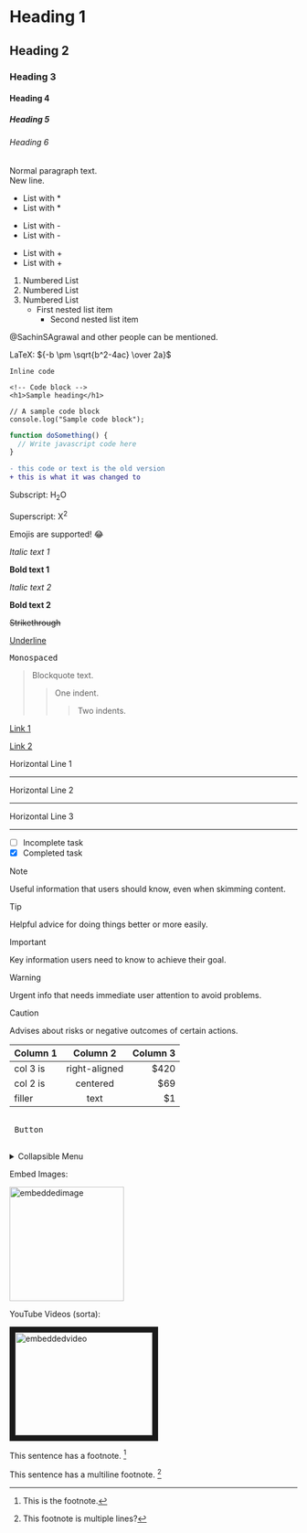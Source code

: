 <!-- Comment within a markdown file -->

# Heading 1
## Heading 2
### Heading 3
#### Heading 4
##### Heading 5
###### Heading 6

Normal paragraph text. <br>
New line.

* List with *
* List with *
  
- List with -
- List with -
  
+ List with +
+ List with +

1. Numbered List
2. Numbered List
3. Numbered List
   - First nested list item
     - Second nested list item

@SachinSAgrawal and other people can be mentioned.

LaTeX: ${-b \pm \sqrt{b^2-4ac} \over 2a}$ 

`Inline code`

```
<!-- Code block -->
<h1>Sample heading</h1>
```

    // A sample code block
    console.log("Sample code block");

```javascript
function doSomething() {
  // Write javascript code here
}
```

```diff
- this code or text is the old version
+ this is what it was changed to
```

Subscript: H<sub>2</sub>O

Superscript: X<sup>2</sup>

Emojis are supported! :joy:

*Italic text 1*

**Bold text 1**

_Italic text 2_

__Bold text 2__

~~Strikethrough~~

<ins>Underline</ins>

<samp>Monospaced</samp>

> Blockquote text.
> > One indent.
> > > Two indents.

[Link 1](http://example.com)

[Link 2][1]

[1]:http://example.com

Horizontal Line 1

---

Horizontal Line 2

***

Horizontal Line 3

___

- [ ] Incomplete task
- [x] Completed task

> [!NOTE]
> Useful information that users should know, even when skimming content.

> [!TIP]
> Helpful advice for doing things better or more easily.

> [!IMPORTANT]
> Key information users need to know to achieve their goal.

> [!WARNING]
> Urgent info that needs immediate user attention to avoid problems.

> [!CAUTION]
> Advises about risks or negative outcomes of certain actions.

| Column 1      | Column 2      | Column 3 |
| ------------- |:-------------:| --------:|
| col 3 is      | right-aligned |     $420 |
| col 2 is      | centered      |      $69 |
| filler        | text          |       $1 |

<kbd> <br> Button <br> </kbd>

<details>
  <summary>Collapsible Menu</summary>
-  Item 1 <br>
-  Item 2
</details>

Embed Images:

<img src="https://www.svgrepo.com/show/450156/github.svg" alt="embeddedimage" width="200"/>

YouTube Videos (sorta):

<a href="http://www.youtube.com/watch?v=dQw4w9WgXcQ
" target="_blank"><img src="http://img.youtube.com/vi/dQw4w9WgXcQ/0.jpg" 
alt="embeddedvideo" width="240" height="180" border="10" /></a>

This sentence has a footnote. [^1]

This sentence has a multiline footnote. [^2]

[^1]: This is the footnote.
[^2]: This footnote
  is multiple lines?
